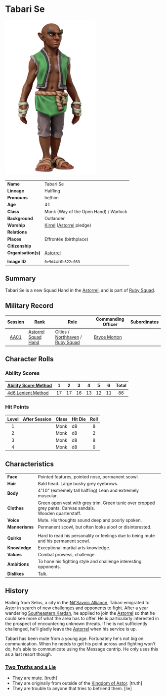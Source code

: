 # Tabari Se

<img src="https://raw.githubusercontent.com/jesskelsall/astarus-images/main/characters/portraits/0e9d44f0b522c033.png" height="500" />

|||
| --- | --- |
| **Name** | Tabari Se | character.4
| **Lineage** | Halfling |
| **Pronouns** | he/him |
| **Age** | 41 |
| **Class** | Monk (Way of the Open Hand) / Warlock |
| **Background** | Outlander |
| **Worship** | [Kirrel](../gods/deities/kirrel.md) ([Astorrel](../organisations/government/astorrel/astorrel.md) pledge) |
| **Relations** | |
| **Places** | Effrontée (birthplace) |
| **Citizenship** | |
| **Organisation(s)** | [Astorrel](../organisations/government/astorrel/astorrel.md) |
|||
| **Image ID** | `0e9d44f0b522c033` |

## Summary

Tabari Se is a new Squad Hand in the [Astorrel](../organisations/government/astorrel/astorrel.md), and is part of [Ruby Squad](../organisations/government/astorrel/squads/ruby-squad.md).

## Military Record

| Session | Rank | Role | Commanding Officer | Subordinates |
|:---:| --- | --- | --- | --- |
| [AA01](../sessions/AA01.md) | [Astorrel Squad Hand](../organisations/government/astorrel/ranks/astorrel-squad-hand.md) | Cities / [Northhaven](../places/settlements/cities/northhaven.md) / [Ruby Squad](../organisations/government/astorrel/squads/ruby-squad.md) | [Bryce Morton](bryce-morton.md) ||

## Character Rolls

### Ability Scores

| [Ability Score Method](../mechanics/ability-score-method/ability-score-method.md) | 1 | 2 | 3 | 4 | 5 | 6 | Total |
| --- |:---:|:---:|:---:|:---:|:---:|:---:|:---:|
| [4d6 Lenient Method](../mechanics/ability-score-method/4d6-lenient-method.md) | 17 | 17 | 16 | 13 | 12 | 11 | 86 |

### Hit Points

| Level | After Session | Class | Hit Die | Roll |
|:---:|:---:| --- | --- |:---:|
| 1 || Monk | d8 | 8 |
| 2 || Monk | d8 | 2 |
| 3 || Monk | d8 | 8 |
| 4 || Monk | d8 | 6 |

## Characteristics

| | |
| --- | --- |
| **Face** | Pointed features, pointed nose, permanent scowl. | characteristics.2
| **Hair** | Bald head. Large bushy grey eyebrows. |
| **Body** | 4'10" (extremely tall halfling) Lean and extremely muscular. |
| **Clothes** | Green open vest with grey trim. Green tunic over cropped grey pants. Canvas sandals.<br>Wooden quarterstaff. |
| **Voice** | Mute. His thoughts sound deep and poorly spoken. |
| **Mannerisms** | Permanent scowl, but often looks aloof or disinterested. |
| | |
| **Quirks** | Hard to read his personality or feelings due to being mute and his permanent scowl. |
| **Knowledge** | Exceptional martial arts knowledge. |
| **Values** | Combat prowess, challenge. |
| **Ambitions** | To hone his fighting style and challenge interesting opponents. |
| **Dislikes** | Talk. |

## History

Hailing from Selos, a city in the [Nil'Savnic Alliance](../civilisations/nilsavnic-alliance/nilsavnic-alliance.md), Tabari emigrated to Astor in search of new challenges and opponents to fight. After a year wandering [Southeastern Kardan](../places/regions/southeastern-kardan.md), he applied to join the [Astorrel](../organisations/government/astorrel/astorrel.md) so that he could see more of what the area has to offer. He is particularly interested in the prospect of encountering unknown threats. If he is not sufficiently challenged, he'll gladly leave the [Astorrel](../organisations/government/astorrel/astorrel.md) when his service is up.

Tabari has been mute from a young age. Fortunately he's not big on communication. When he needs to get his point across and fighting won't do, he's able to communicate using the Message cantrip. He only uses this as a last resort though.

### [Two Truths and a Lie](../mechanics/roleplay/two-truths-and-a-lie.md)

- They are mute. [truth]
- They are originally from outside of the [Kingdom of Astor](../civilisations/kingdom-of-astor/kingdom-of-astor.md). [truth]
- They are trouble to anyone that tries to befriend them. [lie]
